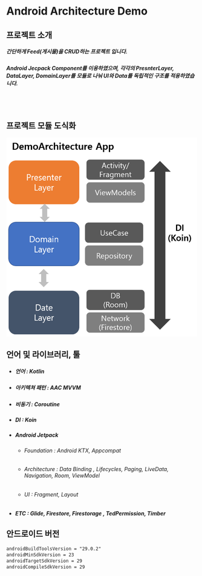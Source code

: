 # Android Architecture Demo
## 프로젝트 소개

 #####  간단하게 Feed(게시물)을 CRUD하는 프로젝트 입니다.
 ##### Android Jecpack Component를 이용하였으며, 각각의 PresnterLayer, DataLayer, DomainLayer를 모듈로 나눠 UI와 Data를 독립적인 구조를 적용하였습니다.
<br></br>
 ## 프로젝트 모듈 도식화

![Alt text](https://github.com/DeveloperKimsiwan/ArcitectureDemo/blob/master/img/DemoArchitecture.png?raw=true)
 ##
 ## 언어 및 라이브러리, 툴


- ##### 언어 : Kotlin
- ##### 아키텍쳐 패턴 : AAC MVVM
- ##### 비동기 : Coroutine
- ##### DI : Koin 
- ##### Android Jetpack
    - ###### Foundation : Android KTX, Appcompat
    - ###### Architecture : Data Binding , Lifecycles, Paging, LiveData, Navigation, Room, ViewModel
    - ###### UI : Fragment, Layout
- ##### ETC : Glide, Firestore, Firestorage , TedPermission, Timber
 ## 안드로이드 버전

    androidBuildToolsVersion = "29.0.2"
    androidMinSdkVersion = 23
    androidTargetSdkVersion = 29
    androidCompileSdkVersion = 29

